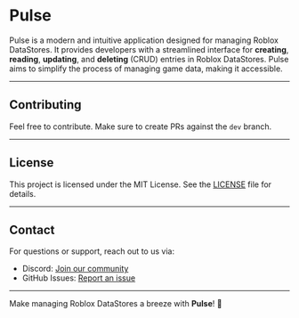 # Pulse

Pulse is a modern and intuitive application designed for managing Roblox DataStores. It provides developers with a streamlined interface for **creating**, **reading**, **updating**, and **deleting** (CRUD) entries in Roblox DataStores. Pulse aims to simplify the process of managing game data, making it accessible.

---

## Contributing

Feel free to contribute. Make sure to create PRs against the `dev` branch.

---

## License

This project is licensed under the MIT License. See the [LICENSE](LICENSE) file for details.

---

## Contact

For questions or support, reach out to us via:  
- Discord: [Join our community](https://rowifi.xyz/support)  
- GitHub Issues: [Report an issue](https://github.com/RoWifi-HQ/pulse/issues)  

---

Make managing Roblox DataStores a breeze with **Pulse**! 🚀
